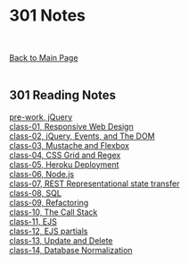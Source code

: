 # 301 Notes
<br>

[Back to Main Page](./../README.md)<br><br>


## 301 Reading Notes
[pre-work, jQuery](prework.md)<br>
[class-01, Responsive Web Design](class-01.md)<br>
[class-02, jQuery, Events, and The DOM](class-02.md)<br>
[class-03, Mustache and Flexbox](class-03.md)<br>
[class-04, CSS Grid and Regex](class-04.md)<br>
[class-05, Heroku Deployment](class-05.md)<br>
[class-06, Node.js](class-06.md)<br>
[class-07, REST Representational state transfer](class-07.md)<br>
[class-08, SQL](class-08.md)<br>
[class-09, Refactoring](class-09.md)<br>
[class-10, The Call Stack](class-10.md)<br>
[class-11, EJS](class-11.md)<br>
[class-12, EJS partials](class-12.md)<br>
[class-13, Update and Delete](class-13.md)<br>
[class-14, Database Normalization](class-14.md)<br>

